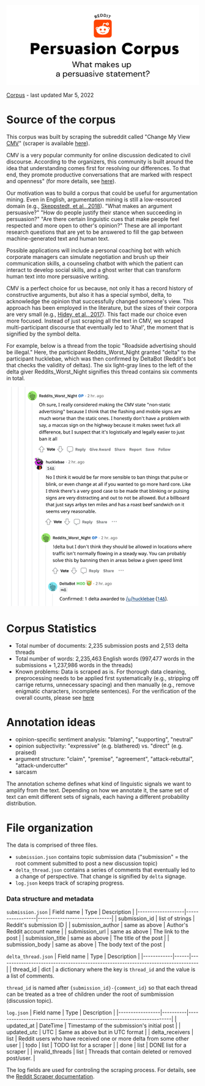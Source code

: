 <p align="center">
<img src="image/banner_persuasion_corpus.png" alt="Persuasion Corpus Banner"/>
</p>

[Corpus](https://drive.google.com/drive/folders/1mjYBNIJW6TkdIdxkeuXMBHrFOEEH2U17?usp=sharing) - last updated Mar 5, 2022

# Source of the corpus
This corpus was built by scraping the subreddit called "Change My View [CMV](https://www.reddit.com/r/changemyview/)" (scraper is available [here](https://github.com/toshikoshibano/reddit_scraper)). 

CMV is a very popular community for online discussion dedicated to civil discourse. According to the organizers, this community is built around the idea that understanding comes first for resolving our differences. To that end, they promote productive conversations that are marked with respect and openness" (for more details, see [here](https://www.reddit.com/r/changemyview/wiki/index)).

Our motivation was to build a corpus that could be useful for argumentation mining. Even in English, argumentation mining is still a low-resourced domain (e.g., [Skeppstedt, et al., 2018](https://aclanthology.org/W18-5218/)). "What makes an argument persuasive?" "How do people justify their stance when succeeding in persuasion?" "Are there certain linguistic cues that make people feel respected and more open to other's opinion?" These are all important research questions that are yet to be answered to fill the gap between machine-generated text and human text. 

Possible applications will include a personal coaching bot with which corporate managers can simulate negotiation and brush up their communication skills, a counseling chatbot with which the patient can interact to develop social skills, and a ghost writer that can transform human text into more persuasive writing. 

CMV is a perfect choice for us because, not only it has a record history of constructive arguments, but also it has a special symbol, delta, to acknowledge the opinion that successfully changed someone's view. This approach has been employed in the literature, but the sizes of their corpora are very small (e.g., [Hidey, et al., 2017](https://aclanthology.org/W17-5102/)). This fact made our choice even more focused. Instead of just scraping all the text in CMV, we scraped multi-participant discourse that eventually led to 'Aha!', the moment that is signified by the symbol delta. 

For example, below is a thread from the topic "Roadside advertising should be illegal." Here, the participant Reddits_Worst_Night granted "delta" to the participant hucklebae, which was then confirmed by DeltaBot (Reddit's bot that checks the validity of deltas). The six light-gray lines to the left of the delta giver Reddits_Worst_Night signifies this thread contains six comments in total.

<p align="center">
<img src="image/delta_thread.png" alt="delta_thread" width="500"/ >
</p>

# Corpus Statistics
- Total number of documents: 2,235 submission posts and 2,513 delta threads
- Total number of words: 2,235,463 English words (997,477 words in the submissions + 1,237,986 words in the threads)
- Known problems: Data is scraped as is. For thorough data cleaning, preprocessing needs to be applied first systematically (e.g., stripping off carrige returns, unnecessary spacing) and then manually (e.g., remove enigmatic characters, incomplete sentences).
For the verification of the overall counts, please see [here](corpus_info.ipynb)

# Annotation ideas
- opinion-specific sentiment analysis: "blaming", "supporting", "neutral"
- opinion subjectivity: "expressive" (e.g. blathered) vs. "direct" (e.g. praised)
- argument structure: "claim", "premise", "agreement", "attack-rebuttal", "attack-undercutter"
- sarcasm

The annotation scheme defines what kind of linguistic signals we want to amplify from the text. Depending on how we annotate it, the same set of text can emit different sets of signals, each having a different probability distribution. 

# File organization

The data is comprised of three files. 
- `submission.json` contains topic submission data ("submission" = the root comment submitted to post a new discussion topic)
- `delta_thread.json` contains a series of comments that eventually led to a change of perspective. That change is signified by `delta` signage. 
- `log.json` keeps track of scraping progress. 

### Data structure and metadata
`submission.json`
| Field name        | Type            | Description                  |
|-------------------|-----------------|------------------------------|
| submission_id     | list of strings | Reddit's submission ID       |
| submission_author | same as above   | Author's Reddit account name |
| submission_url    | same as above   | The link to the post         |
| submission_title  | same as above   | The title of the post        |
| submission_body   | same as above   | The body text of the post    |

`delta_thread.json`
| Field name | Type | Description                                                                     |
|------------|------|---------------------------------------------------------------------------------|
| thread_id  | dict | a dictionary where the key is `thread_id` and the value is a list of comments.  

`thread_id` is named after `{submission_id}-{comment_id}` so that each thread can be treated as a tree of children under the root of sumbmission (discussion topic).

`log.json`
| Field name      | Type     | Description                                                           |
|-----------------|----------|-----------------------------------------------------------------------|
| updated_at      | DateTime | Timestamp of the submission's initial post                            |
| updated_utc     | UTC      | Same as above but in UTC format                                       |
| delta_receivers | list     | Reddit users who have received one or more delta from some other user |
| todo            | list     | TODO list for a scraper                                               |
| done            | list     | DONE list for a scraper                                               |
| invalid_threads | list     | Threads that contain deleted or removed post/user.                    |

The log fields are used for controling the scraping process. For details, see the [Reddit Scraper documentation](https://github.com/toshikoshibano/reddit_scraper).